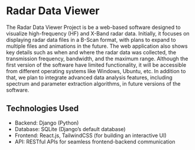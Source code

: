 # Radar Data Viewer

The Radar Data Viewer Project is be a web-based software designed to visualize high-frequency (HF) and X-Band radar data. Initially, it focuses on displaying radar data files in a B-Scan format, with plans to expand to multiple files and animations in the future. The web application also shows key details such as when and where the radar data was collected, the transmission frequency, bandwidth, and the maximum range. Although the first version of the software have limited functionality, it will be accessible from different operating systems like Windows, Ubuntu, etc. In addition to that, we plan to integrate advanced data analysis features, including spectrum and parameter extraction algorithms, in future versions of the software.

## Technologies Used

-    Backend: Django (Python)
-    Database: SQLite (Django’s default database)
-    Frontend: React.js, TailwindCSS (for building an interactive UI)
-    API: RESTful APIs for seamless frontend-backend communication
